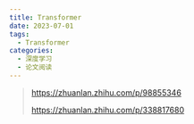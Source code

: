 ```yaml
---
title: Transformer
date: 2023-07-01 
tags: 
  - Transformer
categories: 
  - 深度学习
  - 论文阅读
---
```


> https://zhuanlan.zhihu.com/p/98855346
>
> https://zhuanlan.zhihu.com/p/338817680
